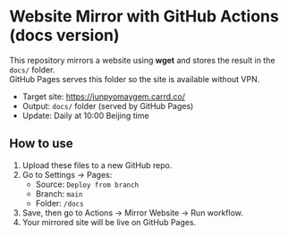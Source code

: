 # Website Mirror with GitHub Actions (docs version)

This repository mirrors a website using **wget** and stores the result in the `docs/` folder.  
GitHub Pages serves this folder so the site is available without VPN.

- Target site: https://junpyomaygem.carrd.co/
- Output: `docs/` folder (served by GitHub Pages)
- Update: Daily at 10:00 Beijing time

## How to use
1. Upload these files to a new GitHub repo.
2. Go to Settings → Pages:
   - Source: `Deploy from branch`
   - Branch: `main`
   - Folder: `/docs`
3. Save, then go to Actions → Mirror Website → Run workflow.
4. Your mirrored site will be live on GitHub Pages.
